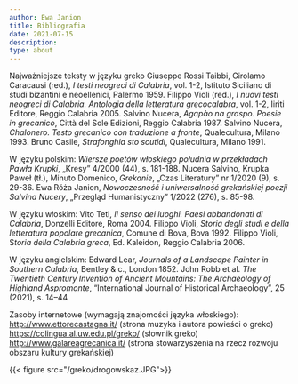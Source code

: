 ```yaml
---
author: Ewa Janion
title: Bibliografia
date: 2021-07-15
description:
type: about
---
```



Najważniejsze teksty w języku greko 
Giuseppe Rossi Taibbi, Girolamo Caracausi (red.), *I  testi neogreci di Calabria*, vol. 1-2, Istituto Siciliano di studi bizantini e neoellenici, Palermo 1959.
Filippo Violi (red.), *I nuovi testi neogreci di Calabria. Antologia della letteratura grecocalabra*, vol. 1-2, Iiriti Editore, Reggio Calabria 2005. 
Salvino Nucera, *Agapào na graspo. Poesie in grecanico*, Città del Sole Edizioni, Reggio Calabria 1987. 
Salvino Nucera, *Chalonero. Testo grecanico con traduzione a fronte*, Qualecultura, Milano 1993.
Bruno Casile, *Strafonghia sto scutidi*,  Qualecultura, Milano 1991. 

W języku polskim: 
*Wiersze poetów włoskiego południa w przekładach Pawła Krupki*, „Kresy” 4/2000 (44), s. 181-188.
Nucera Salvino, Krupka Paweł (tł.), Minuto Domenico, *Grekanie*, „Czas Literatury” nr 1/2020 (9), s. 29-36.
Ewa Róża Janion, *Nowoczesność i uniwersalność grekańskiej poezji Salvina Nucery*, „Przegląd Humanistyczny” 1/2022 (276), s. 85-98.

W języku włoskim: 
Vito Teti, *Il senso dei luoghi. Paesi abbandonati di Calabria*, Donzelli Editore, Roma 2004.
Filippo Violi, *Storia degli studi e della letteratura popolare grecanica*, Comune di Bova, Bova 1992.
Filippo Violi, S*toria della Calabria greca*, Ed. Kaleidon, Reggio Calabria 2006. 

W języku angielskim: 
Edward Lear, *Journals of a Landscape Painter in Southern Calabria*, Bentley & c., London 1852.
John Robb et al. *The Twentieth Century Invention of Ancient Mountains: The Archaeology of Highland Aspromonte*, “International Journal of Historical Archaeology”, 25 (2021), s. 14–44

Zasoby internetowe (wymagają znajomości języka włoskiego): 
http://www.ettorecastagna.it/ (strona muzyka i autora powieści o greko)
https://colingua.al.uw.edu.pl/greko/ (słownik greko)
http://www.galareagrecanica.it/ (strona stowarzyszenia na rzecz rozwoju obszaru kultury grekańskiej) 

{{< figure src="/greko/drogowskaz.JPG">}}
